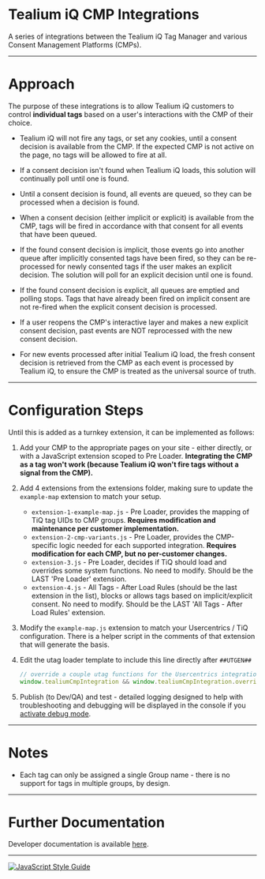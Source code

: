 # Tealium iQ CMP Integrations

A series of integrations between the Tealium iQ Tag Manager and various Consent Management Platforms (CMPs).

----

# Approach

The purpose of these integrations is to allow Tealium iQ customers to control **individual tags** based on a user's interactions with the CMP of their choice.

 - Tealium iQ will not fire any tags, or set any cookies, until a consent decision is available from the CMP. If the expected CMP is not active on the page, no tags will be allowed to fire at all.

 - If a consent decision isn't found when Tealium iQ loads, this solution will continually poll until one is found.

 - Until a consent decision is found, all events are queued, so they can be processed when a decision is found.

 - When a consent decision (either implicit or explicit) is available from the CMP, tags will be fired in accordance with that consent for all events that have been queued.

 - If the found consent decision is implicit, those events go into another queue after implicitly consented tags have been fired, so they can be re-processed for newly consented tags if the user makes an explicit decision. The solution will poll for an explicit decision until one is found.
 
 - If the found consent decision is explicit, all queues are emptied and polling stops. Tags that have already been fired on implicit consent are not re-fired when the explicit consent decision is processed.

 - If a user reopens the CMP's interactive layer and makes a new explicit consent decision, past events are NOT reprocessed with the new consent decision.
 
 - For new events processed after initial Tealium iQ load, the fresh consent decision is retrieved from the CMP as each event is processed by Tealium iQ, to ensure the CMP is treated as the universal source of truth.

 ----

# Configuration Steps

Until this is added as a turnkey extension, it can be implemented as follows:

1. Add your CMP to the appropriate pages on your site - either directly, or with a JavaScript extension scoped to Pre Loader. **Integrating the CMP as a tag won't work (because Tealium iQ won't fire tags without a signal from the CMP).**

2. Add 4 extensions from the extensions folder, making sure to update the `example-map` extension to match your setup.

    - `extension-1-example-map.js` - Pre Loader, provides the mapping of TiQ tag UIDs to CMP groups.  **Requires modification and maintenance per customer implementation.**
    - `extension-2-cmp-variants.js` - Pre Loader, provides the CMP-specific logic needed for each supported integration.  **Requires modification for each CMP, but no per-customer changes.**
    - `extension-3.js` - Pre Loader, decides if TiQ should load and overrides some system functions.  No need to modify.  Should be the LAST 'Pre Loader' extension.
    - `extension-4.js` - All Tags - After Load Rules (should be the last extension in the list), blocks or allows tags based on implicit/explicit consent. No need to modify. Should be the LAST 'All Tags - After Load Rules' extension.

3. Modify the `example-map.js` extension to match your Usercentrics / TiQ configuration.  There is a helper script in the comments of that extension that will generate the basis.

4. Edit the utag loader template to include this line directly after `##UTGEN##`

    ````javascript
    // override a couple utag functions for the Usercentrics integration (stopgap solution)
    window.tealiumCmpIntegration && window.tealiumCmpIntegration.overrideUtagFunctions && window.tealiumCmpIntegration.overrideUtagFunctions()
    ````

5. Publish (to Dev/QA) and test - detailed logging designed to help with troubleshooting and debugging will be displayed in the console if you [activate debug mode](https://docs.tealium.com/platforms/javascript/debugging/).

----


# Notes

 - Each tag can only be assigned a single Group name - there is no support for tags in multiple groups, by design.

----

# Further Documentation

Developer documentation is available [here](https://jaquith.github.io/cmp-integrations/).

----


[![JavaScript Style Guide](https://cdn.rawgit.com/standard/standard/master/badge.svg)](https://github.com/standard/standard)
